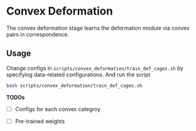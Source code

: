 # Convex Deformation


The convex deformation stage learns the deformation module via convex pairs in correspondence. 


## Usage
Change configs in `scripts/convex_deformation/train_def_cages.sh` by specifying data-related configurations. And run the script
```bash
bash scripts/convex_deformation/train_def_cages.sh
```

**TODOs**
- [ ] Configs for each convex categroy
- [ ] Pre-trained weights

